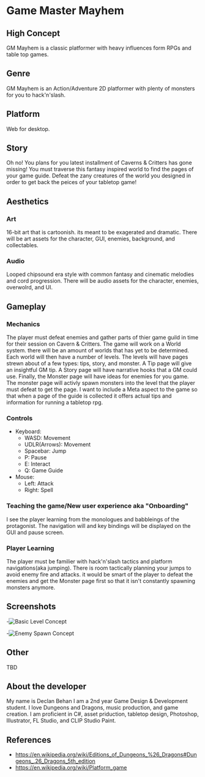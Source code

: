 # Game Master Mayhem

## High Concept
GM Mayhem is a classic platformer with heavy influences form RPGs and table top games.

## Genre
GM Mayhem is an Action/Adventure 2D platformer with plenty of monsters for you to hack'n'slash.

## Platform
Web for desktop.

## Story
Oh no! You plans for you latest installment of Caverns & Critters has gone missing! You must traverse this fantasy inspired world to find the pages of your game guide. Defeat the zany creatures of the world you designed in order to get back the peices of your tabletop game!

## Aesthetics
### Art
16-bit art that is cartoonish. its meant to be exagerated and dramatic. There will be art assets for the character, GUI, enemies, background, and collectables.
### Audio
Looped chipsound era style with common fantasy and cinematic melodies and cord progression. There will be audio assets for the character, enemies, overwolrd, and UI.


## Gameplay
### Mechanics
The player must defeat enemies and gather parts of thier game guild in time for their session on Cavern & Critters.
The game will work on a World system. there will be an amount of worlds that has yet to be determined. Each world will then have a number of levels. The levels will have pages strewn about of a few types: tips, story, and monster. A Tip page will give an insightful GM tip. A Story page will have narrative hooks that a GM could use. Finally, the Monster page will have ideas for enemies for you game. The monster page will activly spawn monsters into the level that the player must defeat to get the page.
I want to include a Meta aspect to the game so that when a page of the guide is collected it offers actual tips and information for running a tabletop rpg.
### Controls
- Keyboard:
  - WASD: Movement
  - UDLR(Arrows): Movement
  - Spacebar: Jump
  - P: Pause
  - E: Interact
  - Q: Game Guide
 - Mouse:
   - Left: Attack
   - Right: Spell
  
### Teaching the game/New user experience aka "Onboarding"
I see the player learning from the monologues and babbleings of the protagonist. The navigation will and key bindings will be displayed on the GUI and pause screen.

### Player Learning
The player must be familier with hack'n'slash tactics and platform navigations(aka jumping). There is room tactically planning your jumps to avoid enemy fire and attacks. it would be smart of the player to defeat the enemies and get the Monster page first so that it isn't constantly spawning monsters anymore.

## Screenshots
-![Basic Level Concept](https://ibb.co/iJsEdk)

-![Enemy Spawn Concept](https://ibb.co/gXEGr5)

## Other
TBD

## About the developer
My name is Declan Behan I am a 2nd year Game Design & Development student. I love Dungeons and Dragons, music production, and game creation. I am proficient in C#, asset priduction, tabletop design, Photoshop, Illustrator, FL Studio, and CLIP Studio Paint.

## References
- https://en.wikipedia.org/wiki/Editions_of_Dungeons_%26_Dragons#Dungeons_.26_Dragons_5th_edition
- https://en.wikipedia.org/wiki/Platform_game
